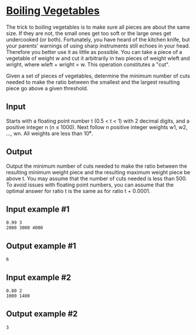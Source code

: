 # [Boiling Vegetables](https://www.e-olymp.com/en/contests/9571/problems/83975)

The trick to boiling vegetables is to make sure all pieces are about the same size. If they are not, the small ones get too soft or the large ones get undercooked (or both). Fortunately, you have heard of the kitchen knife, but your parents' warnings of using sharp instruments still echoes in your head. Therefore you better use it as little as possible. You can take a piece of a vegetable of weight w and cut it arbitrarily in two pieces of weight wleft and wright, where wleft + wright = w. This operation constitutes a "cut".

Given a set of pieces of vegetables, determine the minimum number of cuts needed to make the ratio between the smallest and the largest resulting piece go above a given threshold.

## Input
Starts with a floating point number t (0.5 < t < 1) with 2 decimal digits, and a positive integer n (n ≤ 1000). Next follow n positive integer weights w1, w2, ..., wn. All weights are less than 10⁶.

## Output
Output the minimum number of cuts needed to make the ratio between the resulting minimum weight piece and the resulting maximum weight piece be above t. You may assume that the number of cuts needed is less than 500. To avoid issues with floating point numbers, you can assume that the optimal answer for ratio t is the same as for ratio t + 0.0001.

## Input example #1
```
0.99 3
2000 3000 4000
```

## Output example #1
```
6
```

## Input example #2
```
0.80 2
1000 1400
```

## Output example #2
```
3
```
